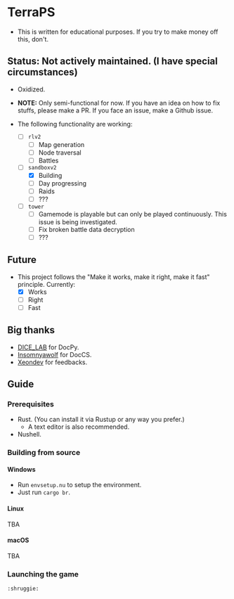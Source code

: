 # TerraPS

- This is written for educational purposes. If you try to make money off this, don't.

## Status: Not actively maintained. (I have special circumstances)

- Oxidized.
- __NOTE:__ Only semi-functional for now. If you have an idea on how to fix stuffs, please make a PR. If you face an issue, make a Github issue.

- The following functionality are working:
    - [ ] `rlv2`
        - [ ] Map generation
        - [ ] Node traversal
        - [ ] Battles
    - [ ] `sandboxv2`
        - [x] Building
        - [ ] Day progressing
        - [ ] Raids
        - [ ] ???
    - [ ] `tower`
        - [ ] Gamemode is playable but can only be played continuously. This issue is being investigated.
        - [ ] Fix broken battle data decryption
        - [ ] ???

## Future

- This project follows the "Make it works, make it right, make it fast" principle. Currently:
    - [x] Works
    - [ ] Right
    - [ ] Fast

## Big thanks

- [DICE_LAB](https://github.com/DICE-LAB-SYX) for DocPy.
- [Insomnyawolf](https://github.com/insomnyawolf/) for DocCS.
- [Xeondev](https://github.com/thexeondev/) for feedbacks.

## Guide

### Prerequisites

- Rust. (You can install it via Rustup or any way you prefer.)
    - A text editor is also recommended.
- Nushell.

### Building from source

#### Windows

- Run `envsetup.nu` to setup the environment.
- Just run `cargo br`.

#### Linux

TBA

#### macOS

TBA

### Launching the game

`:shruggie:`
